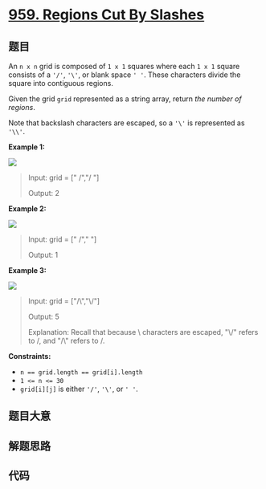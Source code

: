 # [959. Regions Cut By Slashes](https://leetcode.com/problems/regions-cut-by-slashes/)

## 题目

An `n x n` grid is composed of `1 x 1` squares where each `1 x 1` square
consists of a `'/'`, `'\'`, or blank space `' '`. These characters divide the
square into contiguous regions.

Given the grid `grid` represented as a string array, return _the number of
regions_.

Note that backslash characters are escaped, so a `'\'` is represented as
`'\\'`.



**Example 1:**

![](https://assets.leetcode.com/uploads/2018/12/15/1.png)

> Input: grid = [" /","/ "]
> 
> Output: 2

**Example 2:**

![](https://assets.leetcode.com/uploads/2018/12/15/2.png)

> Input: grid = [" /","  "]
> 
> Output: 1

**Example 3:**

![](https://assets.leetcode.com/uploads/2018/12/15/4.png)

> Input: grid = ["/\\","\\/"]
> 
> Output: 5
> 
> Explanation: Recall that because \ characters are escaped, "\\/" refers to \/, and "/\\" refers to /\.

**Constraints:**

  * `n == grid.length == grid[i].length`
  * `1 <= n <= 30`
  * `grid[i][j]` is either `'/'`, `'\'`, or `' '`.


## 题目大意

## 解题思路

## 代码

```javascript

```


